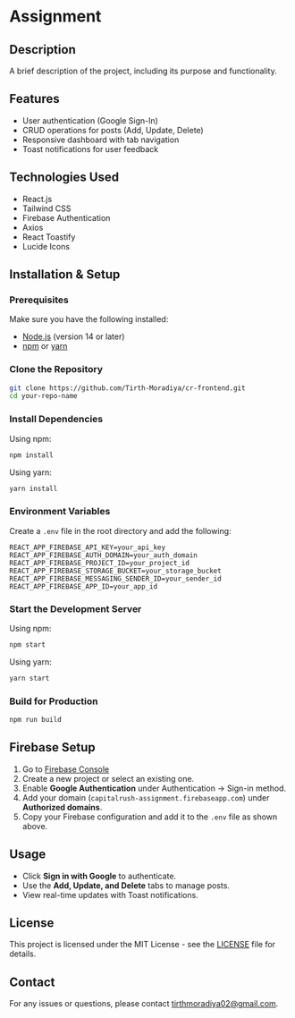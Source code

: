 # Assignment

## Description
A brief description of the project, including its purpose and functionality.

## Features
- User authentication (Google Sign-In)
- CRUD operations for posts (Add, Update, Delete)
- Responsive dashboard with tab navigation
- Toast notifications for user feedback

## Technologies Used
- React.js
- Tailwind CSS
- Firebase Authentication
- Axios
- React Toastify
- Lucide Icons

## Installation & Setup

### Prerequisites
Make sure you have the following installed:
- [Node.js](https://nodejs.org/) (version 14 or later)
- [npm](https://www.npmjs.com/) or [yarn](https://yarnpkg.com/)

### Clone the Repository
```sh
git clone https://github.com/Tirth-Moradiya/cr-frontend.git
cd your-repo-name
```

### Install Dependencies
Using npm:
```sh
npm install
```
Using yarn:
```sh
yarn install
```

### Environment Variables
Create a `.env` file in the root directory and add the following:
```
REACT_APP_FIREBASE_API_KEY=your_api_key
REACT_APP_FIREBASE_AUTH_DOMAIN=your_auth_domain
REACT_APP_FIREBASE_PROJECT_ID=your_project_id
REACT_APP_FIREBASE_STORAGE_BUCKET=your_storage_bucket
REACT_APP_FIREBASE_MESSAGING_SENDER_ID=your_sender_id
REACT_APP_FIREBASE_APP_ID=your_app_id
```

### Start the Development Server
Using npm:
```sh
npm start
```
Using yarn:
```sh
yarn start
```

### Build for Production
```sh
npm run build
```

## Firebase Setup
1. Go to [Firebase Console](https://console.firebase.google.com/)
2. Create a new project or select an existing one.
3. Enable **Google Authentication** under Authentication → Sign-in method.
4. Add your domain (`capitalrush-assignment.firebaseapp.com`) under **Authorized domains**.
5. Copy your Firebase configuration and add it to the `.env` file as shown above.

## Usage
- Click **Sign in with Google** to authenticate.
- Use the **Add, Update, and Delete** tabs to manage posts.
- View real-time updates with Toast notifications.

## License
This project is licensed under the MIT License - see the [LICENSE](LICENSE) file for details.

## Contact
For any issues or questions, please contact tirthmoradiya02@gmail.com.

